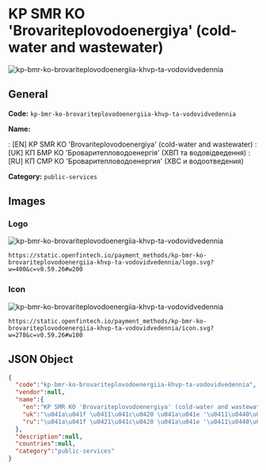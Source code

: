 
# KP SMR KO 'Brovariteplovodoenergiya' (cold-water and wastewater) 
![kp-bmr-ko-brovariteplovodoenergiia-khvp-ta-vodovidvedennia](https://static.openfintech.io/payment_methods/kp-bmr-ko-brovariteplovodoenergiia-khvp-ta-vodovidvedennia/logo.svg?w=400&c=v0.59.26#w200)  

## General 
**Code:** `kp-bmr-ko-brovariteplovodoenergiia-khvp-ta-vodovidvedennia` 
 
**Name:** 
 
:	[EN] KP SMR KO 'Brovariteplovodoenergiya' (cold-water and wastewater) 
:	[UK] КП БМР КО 'Броваритепловодоенергія' (ХВП та водовідведення) 
:	[RU] КП СМР КО 'Броваритепловодоенергия' (ХВС и водоотведения) 
 
**Category:** `public-services` 
 

## Images 

### Logo 
![kp-bmr-ko-brovariteplovodoenergiia-khvp-ta-vodovidvedennia](https://static.openfintech.io/payment_methods/kp-bmr-ko-brovariteplovodoenergiia-khvp-ta-vodovidvedennia/logo.svg?w=400&c=v0.59.26#w200)  

```
https://static.openfintech.io/payment_methods/kp-bmr-ko-brovariteplovodoenergiia-khvp-ta-vodovidvedennia/logo.svg?w=400&c=v0.59.26#w200
```  

### Icon 
![kp-bmr-ko-brovariteplovodoenergiia-khvp-ta-vodovidvedennia](https://static.openfintech.io/payment_methods/kp-bmr-ko-brovariteplovodoenergiia-khvp-ta-vodovidvedennia/icon.svg?w=278&c=v0.59.26#w100)  

```
https://static.openfintech.io/payment_methods/kp-bmr-ko-brovariteplovodoenergiia-khvp-ta-vodovidvedennia/icon.svg?w=278&c=v0.59.26#w100
```  

## JSON Object 

```json
{
  "code":"kp-bmr-ko-brovariteplovodoenergiia-khvp-ta-vodovidvedennia",
  "vendor":null,
  "name":{
    "en":"KP SMR KO 'Brovariteplovodoenergiya' (cold-water and wastewater)",
    "uk":"\u041a\u041f \u0411\u041c\u0420 \u041a\u041e '\u0411\u0440\u043e\u0432\u0430\u0440\u0438\u0442\u0435\u043f\u043b\u043e\u0432\u043e\u0434\u043e\u0435\u043d\u0435\u0440\u0433\u0456\u044f' (\u0425\u0412\u041f \u0442\u0430 \u0432\u043e\u0434\u043e\u0432\u0456\u0434\u0432\u0435\u0434\u0435\u043d\u043d\u044f)",
    "ru":"\u041a\u041f \u0421\u041c\u0420 \u041a\u041e '\u0411\u0440\u043e\u0432\u0430\u0440\u0438\u0442\u0435\u043f\u043b\u043e\u0432\u043e\u0434\u043e\u0435\u043d\u0435\u0440\u0433\u0438\u044f' (\u0425\u0412\u0421 \u0438 \u0432\u043e\u0434\u043e\u043e\u0442\u0432\u0435\u0434\u0435\u043d\u0438\u044f)"
  },
  "description":null,
  "countries":null,
  "category":"public-services"
}
```  
